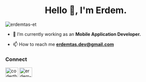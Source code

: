 <h1 align="center">Hello 👋, I'm Erdem.</h1>

<p align="left"> <img src="https://komarev.com/ghpvc/?username=erdemtas-et&label=Profile%20views&color=0e75b6&style=flat" alt="erdemtas-et" /> </p>

- 🔭 I’m currently working as an **Mobile Application Developer.**

- 📫 How to reach me **erdemtas.dev@gmail.com**

<h3 align="left">Connect</h3>
<p align="left">
<a href="https://twitter.com/coderthegray" target="blank"><img align="center" src="https://raw.githubusercontent.com/rahuldkjain/github-profile-readme-generator/master/src/images/icons/Social/twitter.svg" alt="coderthegray" height="30" width="40" /></a>
<a href="https://linkedin.com/in/erdem-tas" target="blank"><img align="center" src="https://raw.githubusercontent.com/rahuldkjain/github-profile-readme-generator/master/src/images/icons/Social/linked-in-alt.svg" alt="erdem-tas" height="30" width="40" /></a>
</p>


